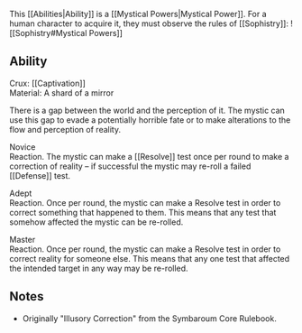 This [[Abilities|Ability]] is a [[Mystical Powers|Mystical Power]]. For a human character to acquire it, they must observe the rules of [[Sophistry]]:
![[Sophistry#Mystical Powers]]
## Ability
Crux: [[Captivation]]<br>Material: A shard of a mirror

There is a gap between the world and the perception of it. The mystic can use this gap to evade a potentially horrible fate or to make alterations to the flow and perception of reality.

Novice<br>Reaction. The mystic can make a [[Resolve]] test once per round to make a correction of reality – if successful the mystic may re-roll a failed [[Defense]] test.

Adept<br>Reaction. Once per round, the mystic can make a Resolve test in order to correct something that happened to them. This means that any test that somehow affected the mystic can be re-rolled.

Master<br>Reaction. Once per round, the mystic can make a Resolve test in order to correct reality for someone else. This means that any one test that affected the intended target in any way may be re-rolled.
## Notes
* Originally "Illusory Correction" from the Symbaroum Core Rulebook.